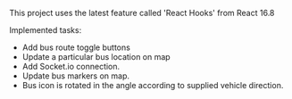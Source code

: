 This project uses the latest feature called 'React Hooks' from React 16.8

Implemented tasks:
- Add bus route toggle buttons
- Update a particular bus location on map
- Add Socket.io connection.
- Update bus markers on map.
- Bus icon is rotated in the angle according to supplied vehicle direction.
